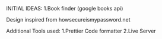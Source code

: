 INITIAL IDEAS:
1.Book finder (google books api)

Design inspired from howsecureismypassword.net

Additional Tools used:
1.Prettier Code formatter
2.Live Server
